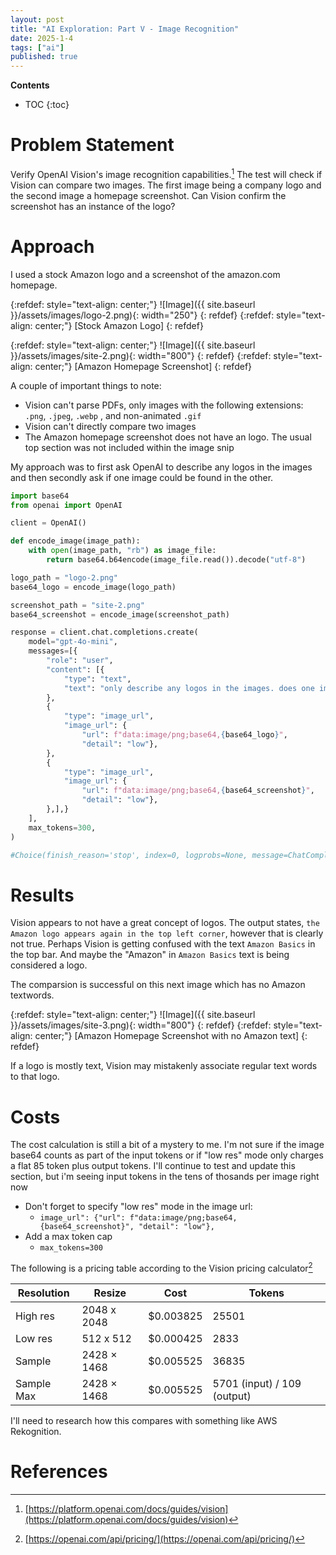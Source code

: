 ```yaml
---
layout: post
title: "AI Exploration: Part V - Image Recognition"
date: 2025-1-4
tags: ["ai"]
published: true
---
```


**Contents**
* TOC
{:toc}

# Problem Statement

Verify OpenAI Vision's image recognition capabilities.[^1] The test will check if Vision can compare two images. The first image being a company logo and the second image a homepage screenshot. Can Vision confirm the screenshot has an instance of the logo? 

# Approach

I used a stock Amazon logo and a screenshot of the amazon.com homepage. 

{:refdef: style="text-align: center;"}
![Image]({{ site.baseurl }}/assets/images/logo-2.png){: width="250"}
{: refdef}
{:refdef: style="text-align: center;"}
\[Stock Amazon Logo\]
{: refdef}

{:refdef: style="text-align: center;"}
![Image]({{ site.baseurl }}/assets/images/site-2.png){: width="800"}
{: refdef}
{:refdef: style="text-align: center;"}
\[Amazon Homepage Screenshot\]
{: refdef}

A couple of important things to note:
* Vision can't parse PDFs, only images with the following extensions: `.png`, `.jpeg`, `.webp` , and non-animated `.gif`
* Vision can't directly compare two images
* The Amazon homepage screenshot does not have an logo. The usual top section was not included within the image snip

My approach was to first ask OpenAI to describe any logos in the images and then secondly ask if one image could be found in the other. 

```python
import base64
from openai import OpenAI

client = OpenAI()

def encode_image(image_path):
    with open(image_path, "rb") as image_file:
        return base64.b64encode(image_file.read()).decode("utf-8")

logo_path = "logo-2.png"
base64_logo = encode_image(logo_path)

screenshot_path = "site-2.png"
base64_screenshot = encode_image(screenshot_path)

response = client.chat.completions.create(
    model="gpt-4o-mini",
    messages=[{
        "role": "user",
        "content": [{
            "type": "text",
            "text": "only describe any logos in the images. does one image make an appearance in the other image? and if so, where? Do not guess",
        },
        {
            "type": "image_url",
            "image_url": {
                "url": f"data:image/png;base64,{base64_logo}", 
                "detail": "low"},  
        },
        {
            "type": "image_url",
            "image_url": {
                "url": f"data:image/png;base64,{base64_screenshot}", 
                "detail": "low"},
        },],}
    ],
    max_tokens=300,
)

#Choice(finish_reason='stop', index=0, logprobs=None, message=ChatCompletionMessage(content='The first image features the Amazon logo, which includes the word "amazon" in dark letters with an orange arrow underneath that runs from the letter "a" to the letter "z."\n\nIn the second image, the Amazon logo appears again in the top left corner, integrated into the website design as part of the header.', refusal=None, role='assistant', audio=None, function_call=None, tool_calls=None))
```

# Results

Vision appears to not have a great concept of logos. The output states, `the Amazon logo appears again in the top left corner`, however that is clearly not true. Perhaps Vision is getting confused with the text `Amazon Basics` in the top bar. And maybe the "Amazon" in `Amazon Basics` text is being considered a logo. 

The comparsion is successful on this next image which has no Amazon textwords. 

{:refdef: style="text-align: center;"}
![Image]({{ site.baseurl }}/assets/images/site-3.png){: width="800"}
{: refdef}
{:refdef: style="text-align: center;"}
\[Amazon Homepage Screenshot with no Amazon text\]
{: refdef}

If a logo is mostly text, Vision may mistakenly associate regular text words to that logo. 

# Costs

The cost calculation is still a bit of a mystery to me. I'm not sure if the image base64 counts as part of the input tokens or if "low res" mode only charges a flat 85 token plus output tokens. I'll continue to test and update this section, but i'm seeing input tokens in the tens of thosands per image right now

* Don't forget to specify "low res" mode in the image url:
    * `image_url": {"url": f"data:image/png;base64,{base64_screenshot}", "detail": "low"},`
* Add a max token cap
    * `max_tokens=300`

The following is a pricing table according to the Vision pricing calculator[^2]

| Resolution | Resize | Cost | Tokens |
|---|---|---|---|
| High res | 2048 x 2048 | $0.003825 | 25501 |
| Low res | 512 x 512 | $0.000425 | 2833 |
| Sample | 2428 × 1468 | $0.005525 | 36835 |
| Sample Max | 2428 × 1468 | $0.005525 | 5701 (input) / 109 (output) |

I'll need to research how this compares with something like AWS Rekognition. 

# References

[^1]: [https://platform.openai.com/docs/guides/vision](https://platform.openai.com/docs/guides/vision)

[^2]: [https://openai.com/api/pricing/](https://openai.com/api/pricing/)